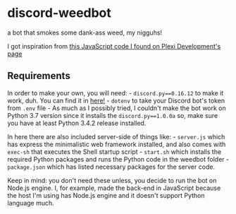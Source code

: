# discord-weedbot

a bot that smokes some dank-ass weed, my nigguhs!

I got inspiration from [this JavaScript code I found on Plexi Development's page](https://sourcecode.glitch.me/view?key=1460278146236522)

## Requirements

In order to make your own, you will need:
    - `discord.py==0.16.12` to make it work, duh.  You can find it in [here!](https://libraries.io/pypi/discord.py)
    - `dotenv` to take your Discord bot's token from `.env` file
    - As much as I possibly tried, I couldn't make the bot work on Python 3.7 version since it installs the `discord.py==1.0.0a` so, make sure you have at least Python 3.4.2 release installed.

In here there are also included server-side of things like:
    - `server.js` which has express the minimalistic web framework installed, and also comes with `exec-sh` that executes the Shell startup script
    - `start.sh` which installs the required Python packages and runs the Python code in the weedbot folder
    - `package.json` which has listed necessary packages for the server code.

Keep in mind: you don't need these unless, you decide to run the bot on Node.js engine. I, for example, made the back-end in JavaScript because the host I'm using has Node.js engine and it doesn't support Python language much.